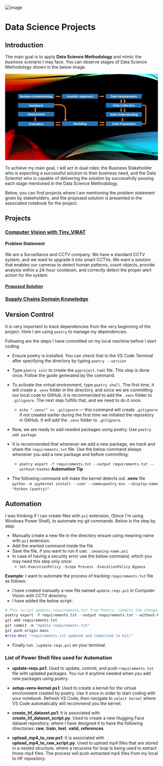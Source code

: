 ![image](https://github.com/laithrasheed/Data-Science-Projects/blob/main/References/LinkedIn%20cover%20V4-%20Plain%20-%20Cropped.png)
# Data Science Projects



## Introduction

The main goal is to apply **Data Science Methodology** and mimic the business scenario I may face. You can observe stages of Data Science Methodology shown in the below image.

![image](https://github.com/laithrasheed/Computer-Vision-Projects/blob/main/References/Data%20Science%20Methodology.jpg)

To achieve my main goal, I will act in dual roles: the Business Stakeholder who is expecting a successful solution to their business need, and the Data Scientist who is capable of delivering the solution by successfully passing each stage mentioned in the Data Science Methodology.

Below, you can find projects where I am mentioning the problem statement given by stakeholders, and the proposed solution is presented in the associated notebook for the project.

## Projects


### [Computer Vision with Tiny_VIRAT](https://github.com/laithrasheed/Data-Science-Projects/tree/main/Computer%20Vision%20with%20Tiny-VIRAT)

#### Problem Statement

We are a Surveillance and CCTV company. We have a standard CCTV system, and we want to upgrade it into smart CCTVs. We want a solution that enables our cameras to detect human patterns, count objects, provide analysis within a 24-hour cooldown, and correctly detect the proper alert action for the system.

##### [Proposed Solution](https://github.com/laithrasheed/Computer-Vision-Projects/blob/main/Computer%20Vision%20with%20CCTV/Proposed%20Solution.ipynb)

### [Supply Chains Domain Knowledge](https://github.com/laithrasheed/Data-Science-Projects/tree/main/Supply%20Chains%20Domain%20Knowledge)





## Version Control

It is very important to track dependencies from the very beginning of the project. Here I am using `poetry` to manage my dependencies.

Following are the steps I have committed on my local machine before I start coding.

- Ensure poetry is installed. You can check that in the VS Code Terminal after specifying the directory by typing `poetry --version`
- Type `poetry init` to create the `pyproject.toml` file. This step is done once. Follow the guide generated by the command.
- To activate the virtual environment, type `poetry shell`. The first time, it will create a `.venv` folder in the directory, and since we are committing our local code to GitHub, it is recommended to add the `.venv` folder to `.gitignore`. The next step fulfills that, and we need to do it once.
    - `echo ".venv/" >> .gitignore` — this command will create `.gitignore` if not created earlier during the first time we initiated the repository in GitHub. It will add the `.venv` folder to `.gitignore`.

- Now, we are ready to add needed packages using poetry. Use `poetry add package`
- It is recommended that whenever we add a new package, we track and share the `requirements.txt` file. Use the below command always whenever you add a new package and before committing:
    - `poetry export -f requirements.txt --output requirements.txt --without-hashes` **Automation Tip**

- The following command will make the kernel detects out **.venv** file `python -m ipykernel install --user --name=poetry-env --display-name "Python (poetry)"`



## Automation

I was thinking if I can create files with `ps1` extension, (Since I'm using Windows Power Shell), to automate my git commands. Below is the step by step:

- Manually create a new file in the directory ensure using meaning name with `ps1` extension. 
- Add the wanted command inside the file
- Save the file, if you want to run it use: `.\meaning-name.ps1`
- In case of having a security error use the below command, which you may need this step only once:
    - `Set-ExecutionPolicy -Scope Process -ExecutionPolicy Bypass`

**Example**: I want to automate the process of tracking `requirements.txt` file as follows:
- I have created manually a new file named `update-reqs.ps1` in Computer Vision with CCTV directory.
- I have added the below script:

```powershell
# This script updates requirements.txt from Poetry, commits the changes to Git, and pushes to the main branch.
poetry export -f requirements.txt --output requirements.txt --without-hashes
git add requirements.txt
git commit -m "Update requirements.txt"
git push origin main
Write-Host "requirements.txt updated and committed to Git!"
```
- Finally run `.\update-reqs.ps1` on your terminal.


### List of Power Shell files used for Automation

- **update-reqs.ps1**: Used to update, commit, and push `requirements.txt` file with updated packages. You run it anytime needed when you add new packages using poetry. 

- **setup-venv-kernel.ps1**: Used to create a kernel for the virtual environment created by poetry. Use it once in order to start coding with your notebook. Refresh VS Code, then navigate to `select kernel` where VS Code automatically will recommend you the kernel. 

- **create_hf_dataset.ps1**: It is associated with **create_hf_dataset_script.py**. Used to create a new Hugging Face dataset repository, where I have designed it to have the following directories: **raw**, **train**, **test**, **valid**, **references**.

- **upload_mp4_to_raw.ps1**: It is associated with **upload_mp4_to_raw_script.py**. Used to upload mp4 files that are stored in a nested structure, where a recursive for loop is being used to extract those mp4 files. The process will push extracted mp4 files from my local to HF repository.
